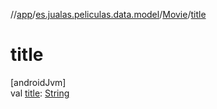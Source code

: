 //[app](../../../index.md)/[es.jualas.peliculas.data.model](../index.md)/[Movie](index.md)/[title](title.md)

# title

[androidJvm]\
val [title](title.md): [String](https://kotlinlang.org/api/latest/jvm/stdlib/kotlin-stdlib/kotlin/-string/index.html)
